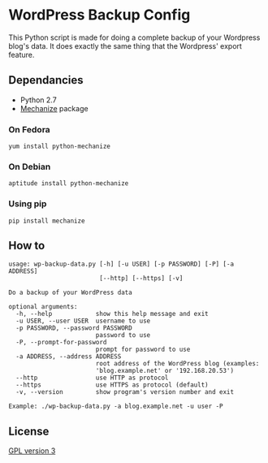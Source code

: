 # WordPress Backup Config

This Python script is made for doing a complete backup of your Wordpress blog's data. It does exactly the same thing that the Wordpress' export feature.

## Dependancies

 * Python 2.7
 * [Mechanize][1] package

### On Fedora

	yum install python-mechanize

### On Debian

	aptitude install python-mechanize

### Using pip

	pip install mechanize

## How to

	usage: wp-backup-data.py [-h] [-u USER] [-p PASSWORD] [-P] [-a ADDRESS]
							 [--http] [--https] [-v]

	Do a backup of your WordPress data

	optional arguments:
	  -h, --help            show this help message and exit
	  -u USER, --user USER  username to use
	  -p PASSWORD, --password PASSWORD
							password to use
	  -P, --prompt-for-password
							prompt for password to use
	  -a ADDRESS, --address ADDRESS
							root address of the WordPress blog (examples:
							'blog.example.net' or '192.168.20.53')
	  --http                use HTTP as protocol
	  --https               use HTTPS as protocol (default)
	  -v, --version         show program's version number and exit

	Example: ./wp-backup-data.py -a blog.example.net -u user -P

## License

[GPL version 3][2]

  [1]: https://pypi.python.org/pypi/mechanize "Mechanize Python package"
  [2]: https://www.gnu.org/licenses/gpl.txt "GPL version 3"
